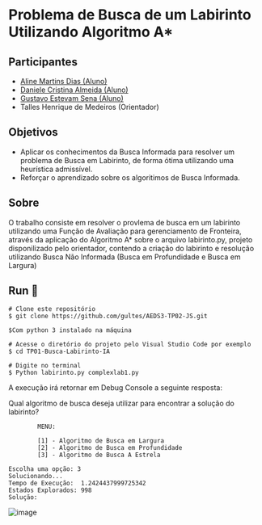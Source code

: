 # Problema de Busca de um Labirinto Utilizando Algoritmo A*

## Participantes
- [Aline Martins Dias (Aluno)](https://github.com/aline-m-dias)
- [Daniele Cristina Almeida (Aluno)](https://github.com/8dani)
-  [Gustavo Estevam Sena (Aluno)](https://github.com/Gultes)
- Talles Henrique de Medeiros (Orientador)

## Objetivos
- Aplicar os conhecimentos da Busca Informada para resolver um problema de Busca em Labirinto, de forma ótima utilizando uma heurística admissível.
- Reforçar o aprendizado sobre os algoritimos de Busca Informada.

## Sobre
O trabalho consiste em resolver o provlema de busca em um labirinto utilizando uma Função de Avaliação para gerenciamento  de Fronteira, através da aplicação do Algoritmo A* sobre o arquivo labirinto.py, projeto disponilizado pelo orientador, contendo a criação do labirinto e resolução utilizando Busca Não Informada (Busca em Profundidade e Busca em Largura)

## Run 🏃‍

```
# Clone este repositório
$ git clone https://github.com/gultes/AEDS3-TP02-JS.git

$Com python 3 instalado na máquina

# Acesse o diretório do projeto pelo Visual Studio Code por exemplo
$ cd TP01-Busca-Labirinto-IA

# Digite no terminal
$ Python labirinto.py complexlab1.py

````
A execução irá retornar em Debug Console a seguinte resposta:

Qual algoritmo  de busca deseja utilizar para encontrar a solução do labirinto?

            MENU:

            [1] - Algoritmo de Busca em Largura
            [2] - Algoritmo de Busca em Profundidade
            [3] - Algoritmo de Busca A Estrela

````
Escolha uma opção: 3
Solucionando...
Tempo de Execução:  1.2424437999725342
Estados Explorados: 998
Solução:

````
![image](https://user-images.githubusercontent.com/72038613/189018375-96acb816-8e11-42ba-a80a-82dbae0c59e4.png)
````


